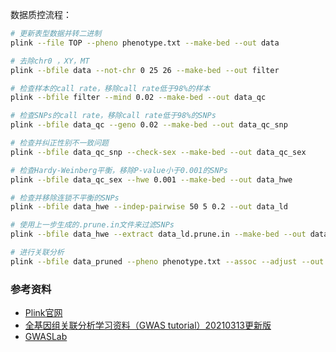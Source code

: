 数据质控流程：
```bash
# 更新表型数据并转二进制
plink --file TOP --pheno phenotype.txt --make-bed --out data

# 去除chr0 ，XY，MT
plink --bfile data --not-chr 0 25 26 --make-bed --out filter

# 检查样本的call rate，移除call rate低于98%的样本
plink --bfile filter --mind 0.02 --make-bed --out data_qc

# 检查SNPs的call rate，移除call rate低于98%的SNPs
plink --bfile data_qc --geno 0.02 --make-bed --out data_qc_snp

# 检查并纠正性别不一致问题
plink --bfile data_qc_snp --check-sex --make-bed --out data_qc_sex

# 检查Hardy-Weinberg平衡，移除P-value小于0.001的SNPs
plink --bfile data_qc_sex --hwe 0.001 --make-bed --out data_hwe

# 检查并移除连锁不平衡的SNPs
plink --bfile data_hwe --indep-pairwise 50 5 0.2 --out data_ld

# 使用上一步生成的.prune.in文件来过滤SNPs
plink --bfile data_hwe --extract data_ld.prune.in --make-bed --out data_pruned

# 进行关联分析
plink --bfile data_pruned --pheno phenotype.txt --assoc --adjust --out gwas_results
```

### 参考资料
- [Plink官网](https://www.cog-genomics.org/plink/1.9/)
- [全基因组关联分析学习资料（GWAS tutorial）20210313更新版](https://www.cnblogs.com/chenwenyan/p/11803311.html)
- [GWASLab](https://gwaslab.org/blog/)
